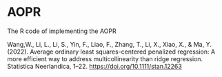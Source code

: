 # AOPR
The R code of implementing the AOPR

Wang,W., Li, L., Li, S., Yin, F., Liao, F., Zhang, T., Li, X.,
Xiao, X., & Ma, Y. (2022). Average ordinary least squares-centered penalized regression: A
more efficient way to address multicollinearity than ridge regression. Statistica
Neerlandica, 1–22. https://doi.org/10.1111/stan.12263

